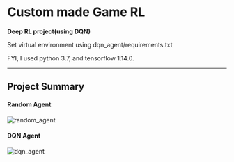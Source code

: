 # Custom made Game RL

<b>Deep RL project(using DQN)</b>

Set virtual environment using dqn_agent/requirements.txt

FYI, I used python 3.7, and tensorflow 1.14.0.

---

## Project Summary
#### Random Agent
![random_agent](https://user-images.githubusercontent.com/47654007/174427079-eeb41aa8-1bf5-4c14-93b6-e03311259b71.gif)


#### DQN Agent
![dqn_agent](https://user-images.githubusercontent.com/47654007/174427076-e9ddc664-8f1a-4721-b3b9-2b1a0466d9ae.gif)
